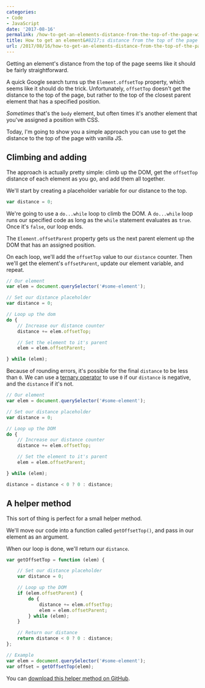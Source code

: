 ```yaml
---
categories:
- Code
- JavaScript
date: '2017-08-16'
permalink: /how-to-get-an-elements-distance-from-the-top-of-the-page-with-vanilla-javascript/
title: How to get an element&#8217;s distance from the top of the page with vanilla JavaScript
url: /2017/08/16/how-to-get-an-elements-distance-from-the-top-of-the-page-with-vanilla-javascript
---
```


Getting an element's distance from the top of the page seems like it should be fairly straightforward.

A quick Google search turns up the `Element.offsetTop` property, which seems like it should do the trick. Unfortunately, `offsetTop` doesn't get the distance to the top of the page, but rather to the top of the closest parent element that has a specified position.

*Sometimes* that's the `body` element, but often times it's another element that you've assigned a position with CSS.

Today, I'm going to show you a simple approach you can use to get the distance to the top of the page with vanilla JS.

## Climbing and adding

The approach is actually pretty simple: climb up the DOM, get the `offsetTop` distance of each element as you go, and add them all together.

We'll start by creating a placeholder variable for our distance to the top.

```javascript
var distance = 0;
```

We're going to use a `do...while` loop to climb the DOM. A `do...while` loop runs our specified code as long as the `while` statement evaluates as `true`. Once it's `false`, our loop ends.

The `Element.offsetParent` property gets us the next parent element up the DOM that has an assigned position.

On each loop, we'll add the `offsetTop` value to our `distance` counter. Then we'll get the element's `offsetParent`, update our element variable, and repeat.

```javascript
// Our element
var elem = document.querySelector('#some-element');

// Set our distance placeholder
var distance = 0;

// Loop up the dom
do {
	// Increase our distance counter
	distance += elem.offsetTop;

	// Set the element to it's parent
	elem = elem.offsetParent;

} while (elem);
```

Because of rounding errors, it's possible for the final `distance` to be less than `0`. We can use a [ternary operator](/ternary-operators/) to use `0` if our `distance` is negative, and the `distance` if it's not.

```javascript
// Our element
var elem = document.querySelector('#some-element');

// Set our distance placeholder
var distance = 0;

// Loop up the DOM
do {
	// Increase our distance counter
	distance += elem.offsetTop;

	// Set the element to it's parent
	elem = elem.offsetParent;

} while (elem);

distance = distance < 0 ? 0 : distance;
```

## A helper method

This sort of thing is perfect for a small helper method.

We'll move our code into a function called `getOffsetTop()`, and pass in our element as an argument.

When our loop is done, we'll return our `distance`.

```javascript
var getOffsetTop = function (elem) {

	// Set our distance placeholder
	var distance = 0;

	// Loop up the DOM
	if (elem.offsetParent) {
		do {
			distance += elem.offsetTop;
			elem = elem.offsetParent;
		} while (elem);
	}

	// Return our distance
	return distance < 0 ? 0 : distance;
};

// Example
var elem = document.querySelector('#some-element');
var offset = getOffsetTop(elem);
```

You can [download this helper method on GitHub](https://github.com/cferdinandi/getOffsetTop).